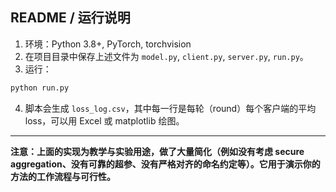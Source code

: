 ## README / 运行说明

1. 环境：Python 3.8+, PyTorch, torchvision
2. 在项目目录中保存上述文件为 `model.py`, `client.py`, `server.py`, `run.py`。
3. 运行：

```bash
python run.py
```

4. 脚本会生成 `loss_log.csv`，其中每一行是每轮（round）每个客户端的平均 loss，可以用 Excel 或 matplotlib 绘图。

---

**注意：上面的实现为教学与实验用途，做了大量简化（例如没有考虑 secure aggregation、没有可靠的超参、没有严格对齐的命名约定等）。它用于演示你的方法的工作流程与可行性。**
